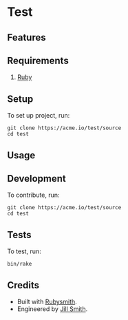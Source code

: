 # Test

<!-- Tocer[start]: Auto-generated, don't remove. -->
<!-- Tocer[finish]: Auto-generated, don't remove. -->

## Features

## Requirements

1. [Ruby](https://www.ruby-lang.org)

## Setup

To set up project, run:

    git clone https://acme.io/test/source
    cd test

## Usage

## Development

To contribute, run:

    git clone https://acme.io/test/source
    cd test

## Tests

To test, run:

    bin/rake

## Credits

- Built with [Rubysmith](https://alchemists.io/projects/rubysmith).
- Engineered by [Jill Smith](https://acme.io/team/jill_smith).
